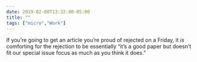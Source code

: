 ```yaml
---
date: 2019-02-08T13:32:00-05:00
title: ""
tags: ["micro","Work"]
---
```

If you’re going to get an article you’re proud of rejected on a Friday, it *is* comforting for the rejection to be essentially “it’s a good paper but doesn’t fit our special issue focus as much as you think it does.”
